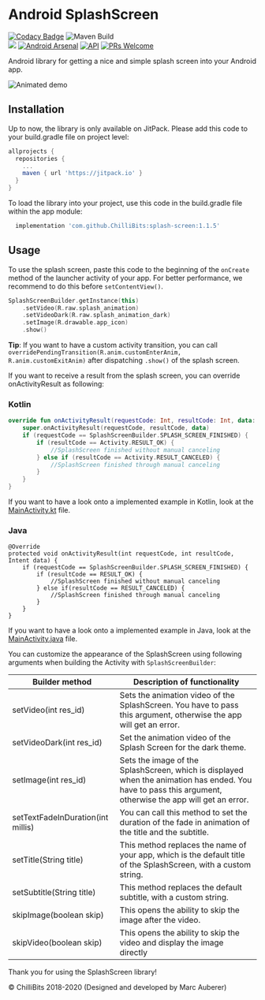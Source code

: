 # Android SplashScreen
[![Codacy Badge](https://api.codacy.com/project/badge/Grade/9f6af609b3cb4bf486942681972588e2)](https://app.codacy.com/gh/ChilliBits/splash-screen?utm_source=github.com&utm_medium=referral&utm_content=ChilliBits/splash-screen&utm_campaign=Badge_Grade_Dashboard)
![Maven Build](https://github.com/ChilliBits/splash-screen/workflows/ci/badge.svg)  
[![](https://jitpack.io/v/ChilliBits/splash-screen.svg)](https://jitpack.io/#ChilliBits/splash-screen)
[![Android Arsenal](https://img.shields.io/badge/Android%20Arsenal-SplashScreen-blue.svg?style=flat)](https://android-arsenal.com/details/1/7112)
[![API](https://img.shields.io/badge/API-14%2B-red.svg?style=flat)](https://android-arsenal.com/api?level=14)
[![PRs Welcome](https://img.shields.io/badge/PRs-welcome-brightgreen.svg?style=flat-square)](http://makeapullrequest.com)

Android library for getting a nice and simple splash screen into your Android app.

![Animated demo](https://chillibits.com/github-media/SplashScreen/animated_demo.gif)

## Installation
Up to now, the library is only available on JitPack. Please add this code to your build.gradle file on project level:
```gradle
allprojects {
  repositories {
    ...
    maven { url 'https://jitpack.io' }
  }
}
```
To load the library into your project, use this code in the build.gradle file within the app module:
```gradle
  implementation 'com.github.ChilliBits:splash-screen:1.1.5'
```

## Usage
To use the splash screen, paste this code to the beginning of the `onCreate` method of the launcher activity of your app. For better performance, we recommend to do this before `setContentView()`.

```kotlin
SplashScreenBuilder.getInstance(this)
    .setVideo(R.raw.splash_animation)
    .setVideoDark(R.raw.splash_animation_dark)
    .setImage(R.drawable.app_icon)
    .show()
```

**Tip**: If you want to have a custom activity transition, you can call `overridePendingTransition(R.anim.customEnterAnim, R.anim.customExitAnim)` after dispatching `.show()` of the splash screen.

If you want to receive a result from the splash screen, you can override onActivityResult as following:
### Kotlin
```kotlin
override fun onActivityResult(requestCode: Int, resultCode: Int, data: Intent?) {
    super.onActivityResult(requestCode, resultCode, data)
    if (requestCode == SplashScreenBuilder.SPLASH_SCREEN_FINISHED) {
        if (resultCode == Activity.RESULT_OK) {
            //SplashScreen finished without manual canceling
        } else if (resultCode == Activity.RESULT_CANCELED) {
            //SplashScreen finished through manual canceling
        }
    }
}
```

If you want to have a look onto a implemented example in Kotlin, look at the [MainActivity.kt](https://github.com/ChilliBits/splash-screen/blob/master/app/src/main/java/com/chillibits/splashscreenexample/MainActivity.kt) file.

### Java
```android
@Override
protected void onActivityResult(int requestCode, int resultCode, Intent data) {
    if (requestCode == SplashScreenBuilder.SPLASH_SCREEN_FINISHED) {
        if (resultCode == RESULT_OK) {
            //SplashScreen finished without manual canceling
        } else if(resultCode == RESULT_CANCELED) {
            //SplashScreen finished through manual canceling
        }
    }
}
```

If you want to have a look onto a implemented example in Java, look at the [MainActivity.java](https://github.com/ChilliBits/splash-screen/blob/master/app/src/main/java/com/chillibits/splashscreenexample/MainActivityJava.java) file.

You can customize the appearance of the SplashScreen using following arguments when building the Activity with `SplashScreenBuilder`:

| Builder method                    | Description of functionality                                                                                                                              |
|-----------------------------------|-----------------------------------------------------------------------------------------------------------------------------------------------------------|
| setVideo(int res_id)              | Sets the animation video of the SplashScreen. You have to pass this argument, otherwise the app will get an error.                                        |
| setVideoDark(int res_id)          | Set the animation video of the Splash Screen for the dark theme.                                                                                          |
| setImage(int res_id)              | Sets the image of the SplashScreen, which is displayed when the animation has ended. You have to pass this argument, otherwise the app will get an error. |
| setTextFadeInDuration(int millis) | You can call this method to set the duration of the fade in animation of the title and the subtitle.                                                      |
| setTitle(String title)            | This method replaces the name of your app, which is the default title of the SplashScreen, with a custom string.                                          |
| setSubtitle(String title)         | This method replaces the default subtitle, with a custom string.                                                                                          |
| skipImage(boolean skip)           | This opens the ability to skip the image after the video.                                                                                                 |
| skipVideo(boolean skip)           | This opens the ability to skip the video and display the image directly                                                                                   |

Thank you for using the SplashScreen library!

© ChilliBits 2018-2020 (Designed and developed by Marc Auberer)